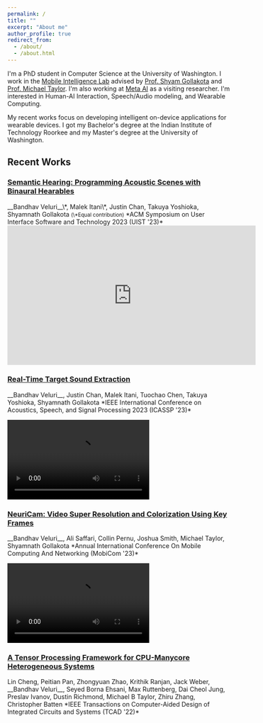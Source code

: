 ```yaml
---
permalink: /
title: ""
excerpt: "About me"
author_profile: true
redirect_from: 
  - /about/
  - /about.html
---
```

I'm a PhD student in Computer Science at the University of Washington. I work in the [Mobile Intelligence Lab](http://netlab.cs.washington.edu) advised by [Prof. Shyam Gollakota](https://homes.cs.washington.edu/~gshyam/) and [Prof. Michael Taylor](http://michaeltaylor.org/). I'm also working at [Meta AI](https://ai.meta.com/) as a visiting researcher. I'm interested in Human-AI Interaction, Speech/Audio modeling, and Wearable Computing.

My recent works focus on developing intelligent on-device applications for wearable devices. I got my Bachelor's degree at the Indian Institute of Technology Roorkee and my Master's degree at the University of Washington.

## Recent Works

<h3> <a href="https://dl.acm.org/doi/10.1145/3586183.3606779" target="_blank"> Semantic Hearing: Programming Acoustic Scenes with Binaural Hearables </a> </h3>
__Bandhav Veluri__\*, Malek Itani\*, Justin Chan, Takuya Yoshioka, Shyamnath Gollakota  
 <small>(\*Equal contribution)</small>  
*ACM Symposium on User Interface Software and Technology 2023 (UIST '23)*

<div class="videoWrapper" style="width: 320px; float: left;" >
    <iframe width="560" height="315" src="https://www.youtube.com/embed/xx3qocTmAK8?si=mEtL7YOu6bbJ0a5v" title="YouTube video player" frameborder="0" allow="accelerometer; autoplay; clipboard-write; encrypted-media; gyroscope; picture-in-picture; web-share" allowfullscreen></iframe>
</div>  

<br style="clear: both;">

<h3> <a href="https://arxiv.org/abs/2211.02250" target="_blank"> Real-Time Target Sound Extraction </a> </h3>
__Bandhav Veluri__, Justin Chan, Malek Itani, Tuochao Chen, Takuya Yoshioka, Shyamnath Gollakota  
*IEEE International Conference on Acoustics, Speech, and Signal Processing 2023 (ICASSP '23)*  

<video controls src="https://targetsound.cs.washington.edu/files/Gradio-Demo.mp4" width=320 height=180></video>

<h3> <a href="https://arxiv.org/abs/2207.12496" target="_blank"> NeuriCam: Video Super Resolution and Colorization Using Key Frames </a> </h3>
__Bandhav Veluri__, Ali Saffari, Collin Pernu, Joshua Smith, Michael Taylor, Shyamnath Gollakota  
*Annual International Conference On Mobile Computing And Networking (MobiCom '23)*  

<video controls src="https://github.com/vb000/NeuriCam/assets/16723254/d3d2fc4a-2cfa-4f72-918e-c62379569d91" width=320 height=180></video>

<h3> <a href="https://ieeexplore.ieee.org/abstract/document/9509755" target="_blank"> A Tensor Processing Framework for CPU-Manycore Heterogeneous Systems </a> </h3>
Lin Cheng, Peitian Pan, Zhongyuan Zhao, Krithik Ranjan, Jack Weber, __Bandhav Veluri__, Seyed Borna Ehsani, Max Ruttenberg, Dai Cheol Jung, Preslav Ivanov, Dustin Richmond, Michael B Taylor, Zhiru Zhang, Christopher Batten  
*IEEE Transactions on Computer-Aided Design of Integrated Circuits and Systems (TCAD '22)*
